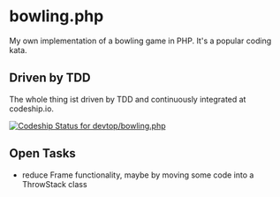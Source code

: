 # bowling.php
My own implementation of a bowling game in PHP. It's a popular coding kata.

## Driven by TDD
The whole thing ist driven by TDD and continuously integrated at codeship.io.

[ ![Codeship Status for devtop/bowling.php](https://codeship.com/projects/fb56baf0-f99e-0132-d871-228d89dce612/status?branch=master)](https://codeship.com/projects/86835)

## Open Tasks
* reduce Frame functionality, maybe by moving some code into a ThrowStack class